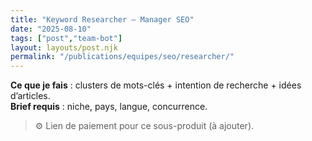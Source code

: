 ```yaml
---
title: "Keyword Researcher — Manager SEO"
date: "2025-08-10"
tags: ["post","team-bot"]
layout: layouts/post.njk
permalink: "/publications/equipes/seo/researcher/"
---
```

**Ce que je fais** : clusters de mots-clés + intention de recherche + idées d’articles.  
**Brief requis** : niche, pays, langue, concurrence.

> ⚙️ Lien de paiement pour ce sous-produit (à ajouter).
